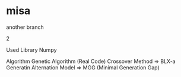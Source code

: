 # misa

another branch

2

Used Library
 Numpy


Algorithm
 Genetic Algorithm (Real Code)
  Crossover Method => BLX-a
  Generatin Alternation Model => MGG (Minimal Generation Gap)
  